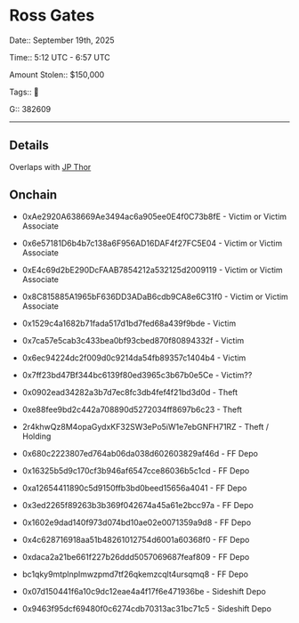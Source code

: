 # Ross Gates

Date:: September 19th, 2025

Time:: 5:12 UTC - 6:57 UTC

Amount Stolen:: $150,000

Tags:: 🔑

G:: 382609

---

## Details

Overlaps with [JP Thor](./jpthor.md)


## Onchain

- 0xAe2920A638669Ae3494ac6a905ee0E4f0C73b8fE - Victim or Victim Associate
- 0x6e57181D6b4b7c138a6F956AD16DAF4f27FC5E04 - Victim or Victim Associate
- 0xE4c69d2bE290DcFAAB7854212a532125d2009119 - Victim or Victim Associate
- 0x8C815885A1965bF636DD3ADaB6cdb9CA8e6C31f0 - Victim or Victim Associate
- 0x1529c4a1682b71fada517d1bd7fed68a439f9bde - Victim
- 0x7ca57e5cab3c433bea0bf93cbed870f80894332f - Victim
- 0x6ec94224dc2f009d0c9214da54fb89357c1404b4 - Victim
- 0x7ff23bd47Bf344bc6139f80ed3965c3b67b0e5Ce - Victim??

- 0x0902ead34282a3b7d7ec8fc3db4fef4f21bd3d0d - Theft

- 0xe88fee9bd2c442a708890d5272034ff8697b6c23 - Theft

- 2r4khwQz8M4opaGydxKF32SW3ePo5iW1e7ebGNFH71RZ - Theft / Holding

- 0x680c2223807ed764ab06da038d602603829af46d - FF Depo
- 0x16325b5d9c170cf3b946af6547cce86036b5c1cd - FF Depo
- 0xa12654411890c5d9150ffb3bd0beed15656a4041 - FF Depo
- 0x3ed2265f89263b3b369f042674a45a61e2bcc97a - FF Depo
- 0x1602e9dad140f973d074bd10ae02e0071359a9d8 - FF Depo
- 0x4c628716918aa51b48261012754d6001a60368f0 - FF Depo
- 0xdaca2a21be661f227b26ddd5057069687feaf809 - FF Depo
- bc1qky9mtplnplmwzpmd7tf26qkemzcqlt4ursqmq8 - FF Depo
- 0x07d150441f6a10c9dc12eae4a4f17f6e471936be - Sideshift Depo
- 0x9463f95dcf69480f0c6274cdb70313ac31bc71c5 - Sideshift Depo
